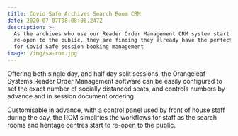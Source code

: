 ```yaml
---
title: Covid Safe Archives Search Room CRM
date: 2020-07-07T08:08:08.247Z
description: >-
  As the archives who use our Reader Order Management CRM system start to
  re-open to the public, they are finding they already have the perfect solution
  for Covid Safe session booking management
image: /img/sa-rom.jpg
---
```

Offering both single day, and half day split sessions, the Orangeleaf Systems Reader Order Management software can be easily configured to set the exact number of socially distanced seats, and controls numbers by advance and in session document ordering.

Customisable in advance, with a control panel used by front of house staff during the day, the ROM simplifies the workflows for staff as the search rooms and heritage centres start to re-open to the public.
